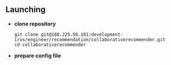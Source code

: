 ## Launching

- **clone repository**

    ```shell
    git clone git@188.225.56.181:development-irus/engineer/recommendation/collaborativerecommender.git
    cd collaborativerecommender
    ```
- **prepare config file**

